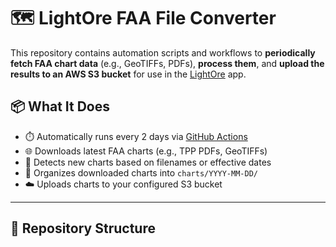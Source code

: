 # 🗺️ LightOre FAA File Converter

This repository contains automation scripts and workflows to **periodically fetch FAA chart data** (e.g., GeoTIFFs, PDFs), **process them**, and **upload the results to an AWS S3 bucket** for use in the [LightOre](https://github.com/YOUR_USERNAME/lightore) app.

## 📦 What It Does

- ⏱️ Automatically runs every 2 days via [GitHub Actions](.github/workflows/fetch_faa_charts.yml)
- 🌐 Downloads latest FAA charts (e.g., TPP PDFs, GeoTIFFs)
- 🧠 Detects new charts based on filenames or effective dates
- 📁 Organizes downloaded charts into `charts/YYYY-MM-DD/`
- ☁️ Uploads charts to your configured S3 bucket

---

## 🧰 Repository Structure



